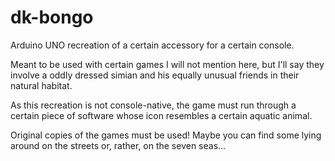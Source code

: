 # dk-bongo

Arduino UNO recreation of a certain accessory for a certain console. 

Meant to be used with certain games I will not mention here, but I'll say they
involve a oddly dressed simian and his equally unusual friends in their natural habitat.

As this recreation is not console-native, the game must run through a certain piece of
software whose icon resembles a certain aquatic animal.

Original copies of the games must be used! Maybe you can find some lying around on the streets or, rather, on the seven seas...
